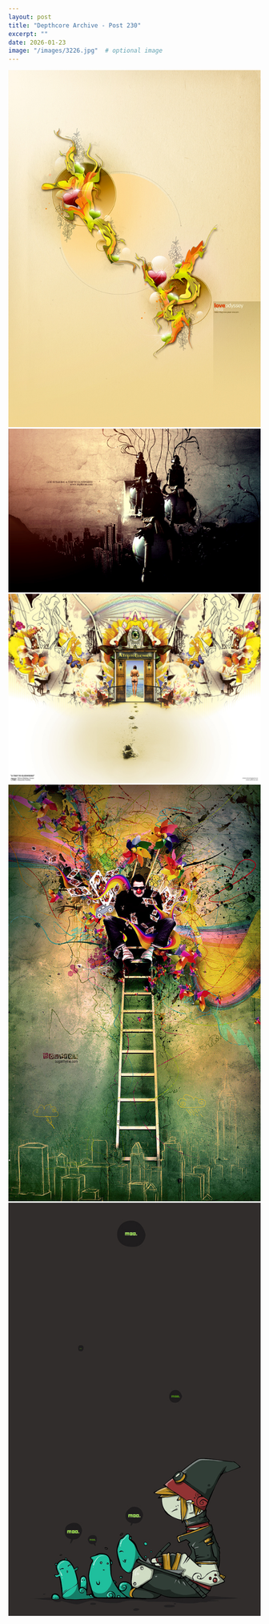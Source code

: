 ```yaml
---
layout: post
title: "Depthcore Archive - Post 230"
excerpt: ""
date: 2026-01-23
image: "/images/3226.jpg"  # optional image
---
```


<img src="/images/3226.jpg">
<img src="/images/3227.jpg" alt="3227.jpg"/>
<img src="/images/3228.jpg" alt="3228.jpg"/>
<img src="/images/3229.jpg" alt="3229.jpg"/>
<img src="/images/3230.jpg" alt="3230.jpg"/>

